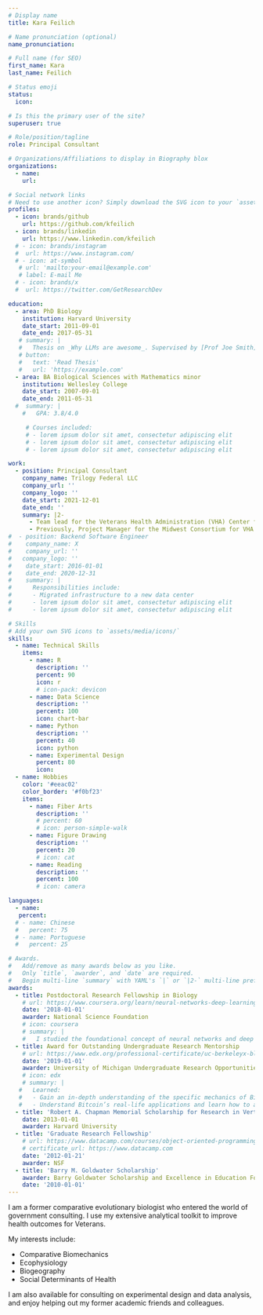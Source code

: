 ```yaml
---
# Display name
title: Kara Feilich

# Name pronunciation (optional)
name_pronunciation: 

# Full name (for SEO)
first_name: Kara
last_name: Feilich

# Status emoji
status:
  icon: 

# Is this the primary user of the site?
superuser: true

# Role/position/tagline
role: Principal Consultant

# Organizations/Affiliations to display in Biography blox
organizations:
  - name: 
    url: 

# Social network links
# Need to use another icon? Simply download the SVG icon to your `assets/media/icons/` folder.
profiles:
  - icon: brands/github
    url: https://github.com/kfeilich
  - icon: brands/linkedin
    url: https://www.linkedin.com/kfeilich
  # - icon: brands/instagram
  #  url: https://www.instagram.com/
  # - icon: at-symbol
   # url: 'mailto:your-email@example.com'
   # label: E-mail Me
  # - icon: brands/x
  #  url: https://twitter.com/GetResearchDev

education:
  - area: PhD Biology
    institution: Harvard University
    date_start: 2011-09-01
    date_end: 2017-05-31
   # summary: |
   #   Thesis on _Why LLMs are awesome_. Supervised by [Prof Joe Smith](https://example.com). Presented papers at 5 IEEE conferences with the contributions being published in 2 Springer journals.
   # button:
   #   text: 'Read Thesis'
   #   url: 'https://example.com'
  - area: BA Biological Sciences with Mathematics minor
    institution: Wellesley College
    date_start: 2007-09-01
    date_end: 2011-05-31
  #  summary: |
    #   GPA: 3.8/4.0

     # Courses included:
     # - lorem ipsum dolor sit amet, consectetur adipiscing elit
     # - lorem ipsum dolor sit amet, consectetur adipiscing elit
     # - lorem ipsum dolor sit amet, consectetur adipiscing elit

work:
  - position: Principal Consultant
    company_name: Trilogy Federal LLC
    company_url: ''
    company_logo: ''
    date_start: 2021-12-01
    date_end: ''
    summary: |2-
      - Team lead for the Veterans Health Administration (VHA) Center for Care and Payment Innovation Diabetes Care Management pilot
      - Previously, Project Manager for the Midwest Consortium for VHA Clinical Contact Center Modernization
#  - position: Backend Software Engineer
#    company_name: X
#    company_url: ''
#   company_logo: ''
#    date_start: 2016-01-01
#    date_end: 2020-12-31
#    summary: |
#      Responsibilities include:
#      - Migrated infrastructure to a new data center
#      - lorem ipsum dolor sit amet, consectetur adipiscing elit
#      - lorem ipsum dolor sit amet, consectetur adipiscing elit

# Skills
# Add your own SVG icons to `assets/media/icons/`
skills:
  - name: Technical Skills
    items:
      - name: R
        description: ''
        percent: 90
        icon: r
        # icon-pack: devicon
      - name: Data Science
        description: ''
        percent: 100
        icon: chart-bar
      - name: Python
        description: ''
        percent: 40
        icon: python
      - name: Experimental Design
        percent: 80
        icon: 
  - name: Hobbies
    color: '#eeac02'
    color_border: '#f0bf23'
    items:
      - name: Fiber Arts
        description: ''
        # percent: 60
        # icon: person-simple-walk
      - name: Figure Drawing
        description: ''
        percent: 20
        # icon: cat
      - name: Reading
        description: ''
        percent: 100
        # icon: camera

languages:
  - name: 
   percent:
  # - name: Chinese
  #   percent: 75
  # - name: Portuguese
  #   percent: 25

# Awards.
#   Add/remove as many awards below as you like.
#   Only `title`, `awarder`, and `date` are required.
#   Begin multi-line `summary` with YAML's `|` or `|2-` multi-line prefix and indent 2 spaces below.
awards:
  - title: Postdoctoral Research Fellowship in Biology
    # url: https://www.coursera.org/learn/neural-networks-deep-learning
    date: '2018-01-01'
    awarder: National Science Foundation
    # icon: coursera
    # summary: |
    #   I studied the foundational concept of neural networks and deep learning. By the end, I was familiar with the significant technological trends driving the rise of deep learning; build, train, and apply fully connected deep neural networks; implement efficient (vectorized) neural networks; identify key parameters in a neural network’s architecture; and apply deep learning to your own applications.
  - title: Award for Outstanding Undergraduate Research Mentorship
    # url: https://www.edx.org/professional-certificate/uc-berkeleyx-blockchain-fundamentals
    date: '2019-01-01'
    awarder: University of Michigan Undergraduate Research Opportunities Program
    # icon: edx
    # summary: |
   #   Learned:
   #   - Gain an in-depth understanding of the specific mechanics of Bitcoin
   #   - Understand Bitcoin’s real-life applications and learn how to attack and destroy Bitcoin, Ethereum, smart contracts and Dapps, and alternatives to Bitcoin’s Proof-of-Work consensus algorithm
  - title: 'Robert A. Chapman Memorial Scholarship for Research in Vertebrate Locomotion'
    date: 2013-01-01
    awarder: Harvard University
  - title: 'Graduate Research Fellowship'
    # url: https://www.datacamp.com/courses/object-oriented-programming-with-s3-and-r6-in-r
    # certificate_url: https://www.datacamp.com
    date: '2012-01-21'
    awarder: NSF
  - title: 'Barry M. Goldwater Scholarship'
    awarder: Barry Goldwater Scholarship and Excellence in Education Foundation
    date: '2010-01-01'
---
```


I am a former comparative evolutionary biologist who entered the world of government consulting. I use my extensive analytical toolkit to improve health outcomes for Veterans.

My interests include:

- Comparative Biomechanics
- Ecophysiology
- Biogeography
- Social Determinants of Health

I am also available for consulting on experimental design and data analysis, and enjoy helping out my former academic friends and colleagues.
